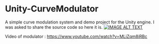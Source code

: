 # Unity-CurveModulator
A simple curve modulation system and demo project for the Unity engine. I was asked to share the source code so here it is. 
[![IMAGE ALT TEXT](http://img.youtube.com/vi/MLiZqm8iRBc/0.jpg)](http://www.youtube.com/watch?v=MLiZqm8iRBc "Curve modulator")

Video of modulator :  https://www.youtube.com/watch?v=MLiZqm8iRBc 

